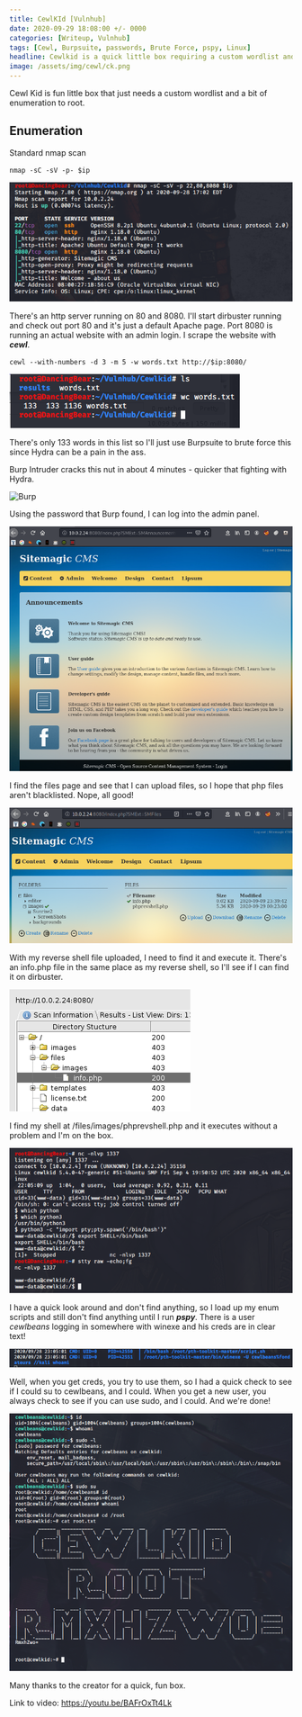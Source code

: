 ```yaml
---
title: CewlKId [Vulnhub] 
date: 2020-09-29 18:08:00 +/- 0000
categories: [Writeup, Vulnhub]
tags: [Cewl, Burpsuite, passwords, Brute Force, pspy, Linux]
headline: Cewlkid is a quick little box requiring a custom wordlist and brute forcing to crack.
image: /assets/img/cewl/ck.png
---
```


Cewl Kid is fun little box that just needs a custom wordlist and a bit of enumeration to root.

## Enumeration

Standard nmap scan
```shell
nmap -sC -sV -p- $ip
```

![nmap](/assets/img/cewl/nmap.png)

There's an http server running on 80 and 8080. I'll start dirbuster running and check out port 80 and it's just a default Apache page. Port 8080 is running an actual website with an admin login. I scrape the website with ***cewl***.
```shell
cewl --with-numbers -d 3 -m 5 -w words.txt http://$ip:8080/
```

![cewl](/assets/img/cewl/cewl.png)

There's only 133 words in this list so I'll just use Burpsuite to brute force this since Hydra can be a pain in the ass.

Burp Intruder cracks this nut in about 4 minutes - quicker that fighting with Hydra.

![Burp](/assets/img/cewl/)

Using the password that Burp found, I can log into the admin panel.

![Admin](/assets/img/cewl/admin.png)

I find the files page and see that I can upload files, so I hope that php files aren't blacklisted. Nope, all good!

![Files](/assets/img/cewl/file.png)

With my reverse shell file uploaded, I need to find it and execute it. There's an info.php file in the same place as my reverse shell, so I'll see if I can find it on dirbuster.

![Dirb](/assets/img/cewl/dirb.png)

I find my shell at /files/images/phprevshell.php and it executes without a problem and I'm on the box.

![Shell](/assets/img/cewl/shell.png)

I have a quick look around and don't find anything, so I load up my enum scripts and still don't find anything until I run ***pspy***. There is a user *cewlbeans* logging in somewhere with winexe and his creds are in clear text!

![pspy](/assets/img/cewl/pspy.png)

Well, when you get creds, you try to use them, so I had a quick check to see if I could su to cewlbeans, and I could. When you get a new user, you always check to see if you can use sudo, and I could. And we're done!

![Root](/assets/img/cewl/root.png)

Many thanks to the creator for a quick, fun box.

Link to video: <https://youtu.be/BAFrOxTt4Lk>